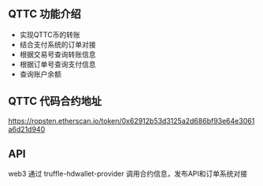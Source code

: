 ## QTTC 功能介绍  
- 实现QTTC币的转账
- 结合支付系统的订单对接
- 根据交易号查询转账信息
- 根据订单号查询支付信息
- 查询账户余额

## QTTC 代码合约地址
https://ropsten.etherscan.io/token/0x62912b53d3125a2d686bf93e64e3061a6d21d940

## API
web3 通过 truffle-hdwallet-provider 调用合约信息，发布API和订单系统对接
